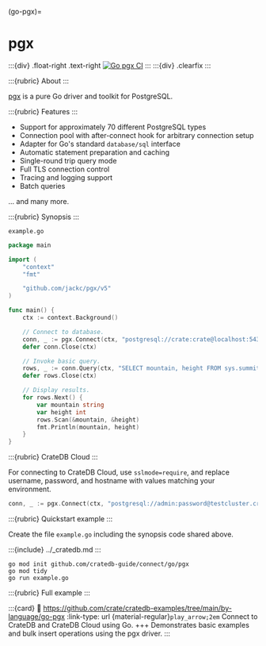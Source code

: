 (go-pgx)=
# pgx

:::{div} .float-right .text-right
[![Go pgx CI](https://github.com/crate/cratedb-examples/actions/workflows/lang-go-pgx.yml/badge.svg)](https://github.com/crate/cratedb-examples/actions/workflows/lang-go-pgx.yml)
:::
:::{div} .clearfix
:::

:::{rubric} About
:::

[pgx] is a pure Go driver and toolkit for PostgreSQL.

:::{rubric} Features
:::

- Support for approximately 70 different PostgreSQL types
- Connection pool with after-connect hook for arbitrary connection setup
- Adapter for Go's standard `database/sql` interface
- Automatic statement preparation and caching
- Single-round trip query mode
- Full TLS connection control
- Tracing and logging support
- Batch queries

... and many more.

:::{rubric} Synopsis
:::

`example.go`
```go
package main

import (
    "context"
    "fmt"

    "github.com/jackc/pgx/v5"
)

func main() {
    ctx := context.Background()

    // Connect to database.
    conn, _ := pgx.Connect(ctx, "postgresql://crate:crate@localhost:5432/doc?sslmode=disable")
    defer conn.Close(ctx)

    // Invoke basic query.
    rows, _ := conn.Query(ctx, "SELECT mountain, height FROM sys.summits ORDER BY height DESC LIMIT 3")
    defer rows.Close(ctx)

    // Display results.
    for rows.Next() {
        var mountain string
        var height int
        rows.Scan(&mountain, &height)
        fmt.Println(mountain, height)
    }
}
```

:::{rubric} CrateDB Cloud
:::

For connecting to CrateDB Cloud, use `sslmode=require`, and
replace username, password, and hostname with values matching
your environment.
```go
conn, _ := pgx.Connect(ctx, "postgresql://admin:password@testcluster.cratedb.net:5432/doc?sslmode=require")
```

:::{rubric} Quickstart example
:::

Create the file `example.go` including the synopsis code shared above.

:::{include} ../_cratedb.md
:::
```shell
go mod init github.com/cratedb-guide/connect/go/pgx
go mod tidy
go run example.go
```

:::{rubric} Full example
:::

:::{card}
:link: https://github.com/crate/cratedb-examples/tree/main/by-language/go-pgx
:link-type: url
{material-regular}`play_arrow;2em`
Connect to CrateDB and CrateDB Cloud using Go.
+++
Demonstrates basic examples and bulk insert operations using the pgx driver.
:::


[pgx]: https://github.com/jackc/pgx

